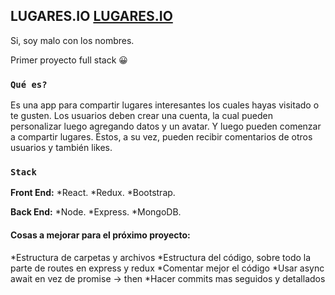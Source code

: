 ## LUGARES.IO [LUGARES.IO](https://lugaresio.heroku.com)

Si, soy malo con los nombres.

Primer proyecto full stack 😀

### `Qué es?`

Es una app para compartir lugares interesantes los cuales hayas visitado o te gusten.
Los usuarios deben crear una cuenta, la cual pueden personalizar luego agregando datos y un avatar. Y luego pueden comenzar a compartir lugares. Éstos, a su vez, pueden recibir comentarios de otros usuarios y también likes.

### `Stack`

**Front End:**
*React.
*Redux.
*Bootstrap.

**Back End:**
*Node.
*Express.
*MongoDB.

#### Cosas a mejorar para el próximo proyecto:
*Estructura de carpetas y archivos
*Estructura del código, sobre todo la parte de routes en express y redux
*Comentar mejor el código
*Usar async await en vez de promise -> then
*Hacer commits mas seguidos y detallados


